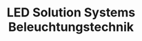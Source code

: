 ---
title: "LED Solution Systems Beleuchtungstechnik"
url: /grevenbroich/led-solution-systems-beleuchtungstechnik/
shop: Lampen
---